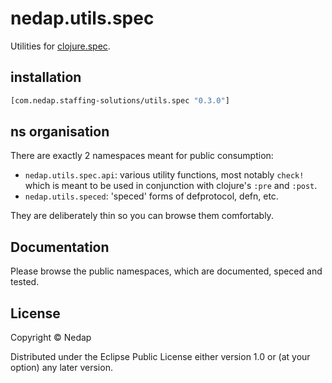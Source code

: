 # nedap.utils.spec

Utilities for [clojure.spec](https://github.com/clojure/spec.alpha).

## installation

```clojure
[com.nedap.staffing-solutions/utils.spec "0.3.0"]
````

## ns organisation

There are exactly 2 namespaces meant for public consumption:

* `nedap.utils.spec.api`: various utility functions, most notably `check!` which is meant to be used in conjunction with clojure's `:pre` and `:post`. 
* `nedap.utils.speced`: 'speced' forms of defprotocol, defn, etc.

They are deliberately thin so you can browse them comfortably.

## Documentation

Please browse the public namespaces, which are documented, speced and tested.

## License

Copyright © Nedap

Distributed under the Eclipse Public License either version 1.0 or (at
your option) any later version.
